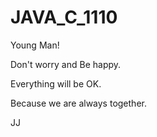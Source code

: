 



# JAVA_C_1110

Young Man!

Don't worry and Be happy.

Everything will be OK.

Because we are always together.

JJ
